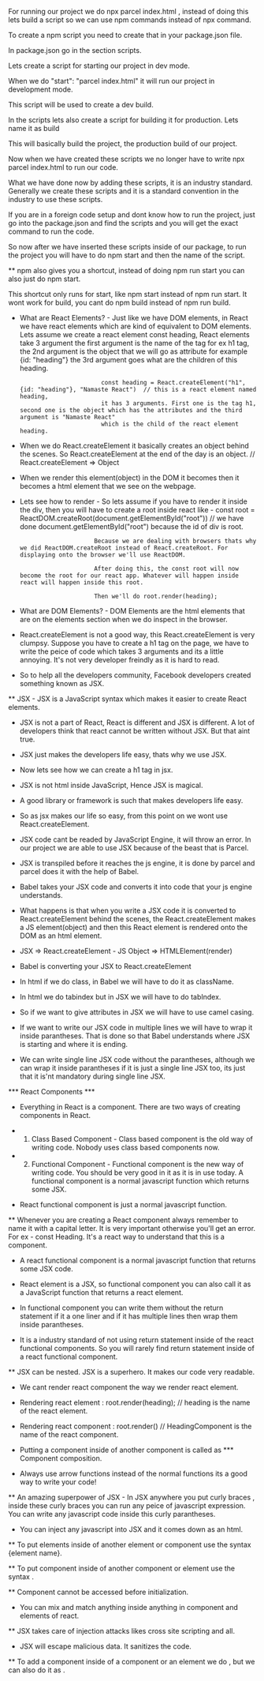 For running our project we do npx parcel index.html , instead of doing this lets build a script so we can use npm commands instead of npx command.

To create a npm script you need to create that in your package.json file.

In package.json go in the section scripts.

Lets create a script for starting our project in dev mode.

When we do "start": "parcel index.html" it will run our project in development mode.

This script will be used to create a dev build.

In the scripts lets also create a script for building it for production. Lets name it as build 

This will basically build the project, the production build of our project.

Now when we have created these scripts we no longer have to write npx parcel index.html to run our code.

What we have done now by adding these scripts, it is an industry standard. Generally we create these scripts and it is a standard convention in the industry to use these scripts.

If you are in a foreign code setup and dont know how to run the project, just go into the package.json and find the scripts and you will get the exact command to run the code.

So now after we have inserted these scripts inside of our package, to run the project you will have to do npm start and then the name of the script.

** npm also gives you a shortcut, instead of doing npm run start you can also just do npm start.

This shortcut only runs for start, like npm start instead of npm run start. It wont work for build, you cant do npm build instead of npm run build.


* What are React Elements? - Just like we have DOM elements, in React we have react elements which are kind of equivalent to DOM elements. Lets assume
							 we create a react element const heading, React elements take 3 argument the first argument is the name of the tag for ex h1 tag,
							 the 2nd argument is the object that we will go as attribute for example {id: "heading"} the 3rd argument goes what are the children of this heading.
							 
							 const heading = React.createElement("h1", {id: "heading"}, "Namaste React")  // this is a react element named heading,
							 it has 3 arguments. First one is the tag h1, second one is the object which has the attributes and the third argument is "Namaste React"
							 which is the child of the react element heading.
							 
* When we do React.createElement it basically creates an object behind the scenes. So React.createElement at the end of the day is an object.
 // React.createElement => Object
 
* When we render this element(object) in the DOM it becomes then it becomes a html element that we see on the webpage.

* Lets see how to render - So lets assume if you have to render it inside the div, then you will have to create a root inside react like -
						   const root = ReactDOM.createRoot(document.getElementById("root")) // we have done document.getElementById("root") because the id of div is root.
						   
						   Because we are dealing with browsers thats why we did ReactDOM.createRoot instead of React.createRoot. For displaying onto the browser we'll use ReactDOM.
						   
						   After doing this, the const root will now become the root for our react app. Whatever will happen inside react will happen inside this root.
						   
						   Then we'll do root.render(heading);
						   
						   

* What are DOM Elements? - DOM Elements are the html elements that are on the elements section when we do inspect in the browser.

* React.createElement is not a good way, this React.createElement is very clumpsy. Suppose you have to create a h1 tag on the page, we have to write the peice of code
which takes 3 arguments and its a little annoying. It's not very developer freindly as it is hard to read.

* So to help all the developers community, Facebook developers created something known as JSX.

** JSX - JSX is a JavaScript syntax which makes it easier to create React elements. 

* JSX is not a part of React, React is different and JSX is different. A lot of developers think that react cannot be written without JSX. But that aint true.

* JSX just makes the developers life easy, thats why we use JSX.

* Now lets see how we can create a h1 tag in jsx. 

* JSX is not html inside JavaScript, Hence JSX is magical.

* A good library or framework is such that makes developers life easy.

* So as jsx makes our life so easy, from this point on we wont use React.createElement.

* JSX code cant be readed by JavaScript Engine, it will throw an error. In our project we are able to use JSX because of the beast that is Parcel. 

* JSX is transpiled before it reaches the js engine, it is done by parcel and parcel does it with the help of Babel.

* Babel takes your JSX code and converts it into code that your js engine understands.

* What happens is that when you write a JSX code it is converted to React.createElement behind the scenes, the React.createElement makes a JS element(object) and then this React element
  is rendered onto the DOM as an html element.
  
* JSX => React.createElement - JS Object => HTMLElement(render)

* Babel is converting your JSX to React.createElement

* In html if we do class, in Babel we will have to do it as className.

* In html we do tabindex but in JSX we will have to do tabIndex.

* So if we want to give attributes in JSX we will have to use camel casing.

* If we want to write our JSX code in multiple lines we will have to wrap it inside parantheses. That is done so that Babel understands where JSX is starting and where it is ending.

* We can write single line JSX code without the parantheses, although we can wrap it inside parantheses if it is just a single line JSX too, its just that it is'nt mandatory during single line JSX.



*** React Components ***

* Everything in React is a component. There are two ways of creating components in React.

* 1) Class Based Component - Class based component is the old way of writing code. Nobody uses class based components now.

* 2) Functional Component - Functional component is the new way of writing code. You should be very good in it as it is in use today. 
							A functional component is a normal javascript function which returns some JSX.

* React functional component is just a normal javascript function.

** Whenever you are creating a React component always remember to name it with a capital letter. It is very important otherwise you'll get an error. For ex - const Heading.
   It's a react way to understand that this is a component.
   
* A react functional component is a normal javascript function that returns some JSX code.

* React element is a JSX, so functional component you can also call it as a JavaScript function that returns a react element.

* In functional component you can write them without the return statement if it a one liner and if it has multiple lines then wrap them inside parantheses.

* It is a industry standard of not using return statement inside of the react functional components. So you will rarely find return statement inside of a react functional component.

** JSX can be nested. JSX is a superhero. It makes our code very readable.

* We cant render react component the way we render react element.

* Rendering react element : root.render(heading);					// heading is the name of the react element. 
* Rendering react component : root.render(<HeadingComponent />)    // HeadingComponent is the name of the react component.

* Putting a component inside of another component is called as *** Component composition.

* Always use arrow functions instead of the normal functions its a good way to write your code!


** An amazing superpower of JSX - In JSX anywhere you put curly braces , inside these curly braces you can run any peice of javascript expression.
   You can write any javascript code inside this curly parantheses.
   
* You can inject any javascript into JSX and it comes down as an html.


** To put elements inside of another element or component use the syntax {element name}.

** To put component inside of another component or element use the syntax <component name />.

** Component cannot be accessed before initialization.

* You can mix and match anything inside anything in component and elements of react.

** JSX takes care of injection attacks likes cross site scripting and all.

* JSX will escape malicious data. It sanitizes the code.

** To add a component inside of a component or an element we do <component name />, but we can also do it as <component name><component name />.















   
 












